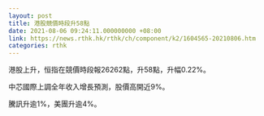 ```yaml
---
layout: post
title: 港股競價時段升58點
date: 2021-08-06 09:24:11.000000000 +08:00
link: https://news.rthk.hk/rthk/ch/component/k2/1604565-20210806.htm
categories: rthk
---
```


港股上升，恒指在競價時段報26262點，升58點，升幅0.22%。

中芯國際上調全年收入增長預測，股價高開近9%。

騰訊升逾1%，美團升逾4%。
